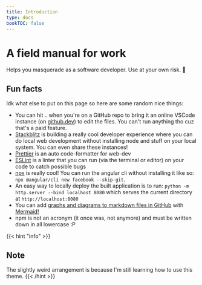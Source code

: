 ```yaml
---
title: Introduction
type: docs
bookTOC: false
---
```


# A field manual for work
Helps you masquerade as a software developer. Use at your own risk. 🍊

## Fun facts
Idk what else to put on this page so here are some random nice things:
* You can hit `.` when you're on a GitHub repo to bring it an online VSCode instance (on [github.dev](https://github.dev)) to edit the files. You can't run anything tho cuz that's a paid feature.
* [Stackblitz](https://stackblitz.com) is building a really cool developer experience where you can do local web development without installing node and stuff on your local system. You can even share these instances!
* [Prettier](https://prettier.io/) is an auto code-formatter for web-dev
* [ESLint](https://eslint.org/) is a linter that you can run (via the terminal or editor) on your code to catch possible bugs
* [npx](https://nodejs.dev/learn/the-npx-nodejs-package-runner/) is really cool! You can run the angular cli without installing it like so: `npx @angular/cli new facebook --skip-git`.
* An easy way to locally deploy the built application is to run: `python -m http.server --bind localhost 8080` which serves the current directory at `http://localhost:8080`
* You can add [graphs and diagrams to markdown files in GitHub](https://github.blog/2022-02-14-include-diagrams-markdown-files-mermaid/) with [Mermaid!](https://mermaid-js.github.io/mermaid/#/)
* npm is not an acronym (it once was, not anymore) and must be written down in all lowercase :P

{{< hint "info" >}}
## Note
The slightly weird arrangement is because I'm still learning how to use this theme.
{{< /hint >}}